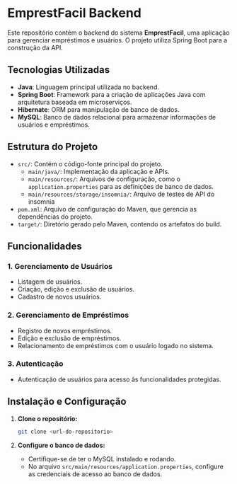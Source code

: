 # EmprestFacil Backend

Este repositório contém o backend do sistema **EmprestFacil**, uma aplicação para gerenciar empréstimos e usuários. O projeto utiliza Spring Boot para a construção da API.

## Tecnologias Utilizadas

- **Java**: Linguagem principal utilizada no backend.
- **Spring Boot**: Framework para a criação de aplicações Java com arquitetura baseada em microserviços.
- **Hibernate**: ORM para manipulação de banco de dados.
- **MySQL**: Banco de dados relacional para armazenar informações de usuários e empréstimos.

## Estrutura do Projeto

- `src/`: Contém o código-fonte principal do projeto.
  - `main/java/`: Implementação da aplicação e APIs.
  - `main/resources/`: Arquivos de configuração, como o `application.properties` para as definições de banco de dados.
  - `main/resources/storage/insomnia/`: Arquivo de testes de API do insomnia
- `pom.xml`: Arquivo de configuração do Maven, que gerencia as dependências do projeto.
- `target/`: Diretório gerado pelo Maven, contendo os artefatos do build.

## Funcionalidades

### 1. Gerenciamento de Usuários
- Listagem de usuários.
- Criação, edição e exclusão de usuários.
- Cadastro de novos usuários.

### 2. Gerenciamento de Empréstimos
- Registro de novos empréstimos.
- Edição e exclusão de empréstimos.
- Relacionamento de empréstimos com o usuário logado no sistema.

### 3. Autenticação
- Autenticação de usuários para acesso às funcionalidades protegidas.

## Instalação e Configuração

1. **Clone o repositório:**
   ```bash
   git clone <url-do-repositorio>
   ```

2. **Configure o banco de dados:**
   - Certifique-se de ter o MySQL instalado e rodando.
   - No arquivo `src/main/resources/application.properties`, configure as credenciais de acesso ao banco de dados.
